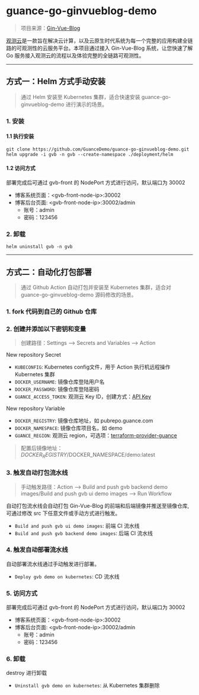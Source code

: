 # guance-go-ginvueblog-demo
> 项目来源：[Gin-Vue-Blog](https://github.com/szluyu99/gin-vue-blog)

[观测云](https://www.guance.com/)是一款旨在解决云计算，以及云原生时代系统为每一个完整的应用构建全链路的可观测性的云服务平台。本项目通过接入 Gin-Vue-Blog 系统，让您快速了解 Go 服务接入观测云的流程以及体验完整的全链路可观测性。

***

## 方式一：Helm 方式手动安装
> 通过 Helm 安装至 Kubernetes 集群，适合快速安装 guance-go-ginvueblog-demo 进行演示的场景。


### 1. 安装
#### 1.1 执行安装
```shell
git clone https://github.com/GuanceDemo/guance-go-ginvueblog-demo.git
helm upgrade -i gvb -n gvb --create-namespace ./deployment/helm
```

#### 1.2 访问方式
部署完成后可通过 gvb-front 的 NodePort 方式进行访问，默认端口为 30002
- 博客系统页面：\<gvb-front-node-ip>:30002
- 博客后台页面: \<gvb-front-node-ip>:30002/admin
  -  账号：admin
  - 密码：123456



### 2. 卸载
```shell
helm uninstall gvb -n gvb
```

***

## 方式二：自动化打包部署
> 通过 Github Action 自动打包并安装至 Kubernetes 集群，适合对 guance-go-ginvueblog-demo 源码修改的场景。

### 1. fork 代码到自己的 Github 仓库

### 2. 创建并添加以下密钥和变量
> 创建路径：Settings --> Secrets and Variables --> Action  

New repository Secret
- `KUBECONFIG`: Kubernetes config文件，用于 Action 执行机远程操作 Kubernetes 集群
- `DOCKER_USERNAME`: 镜像仓库登陆用户名
- `DOCKER_PASSWORD`: 镜像仓库登陆密码
- `GUANCE_ACCESS_TOKEN`: 观测云 Key ID，创建方式：[API Key](https://docs.guance.com/management/api-key/)

New repository Variable
- `DOCKER_REGISTRY`: 镜像仓库地址，如 pubrepo.guance.com
- `DOCKER_NAMESPACE`: 镜像仓库项目名，如 demo
- `GUANCE_REGION`: 观测云 region，可选项：[terraform-provider-guance](https://github.com/GuanceCloud/terraform-provider-guance)

> 配置后镜像地址：$DOCKER_REGISTRY/$DOCKER_NAMESPACE/demo:latest


### 3. 触发自动打包流水线
> 手动触发路径：Action --> Build and push gvb backend demo images/Build and push gvb ui demo images --> Run Workflow

自动打包流水线会自动打包 Gin-Vue-Blog 的前端和后端镜像并推送至镜像仓库, 可通过修改 src 下任意文件或手动方式进行触发。

- `Build and push gvb ui demo images`: 前端 CI 流水线
- `Build and push gvb backend demo images`: 后端 CI 流水线

### 4. 触发自动部署流水线 
自动部署流水线通过手动触发进行部署。
- `Deploy gvb demo on kubernetes`: CD 流水线

### 5. 访问方式
部署完成后可通过 gvb-front 的 NodePort 方式进行访问，默认端口为 30002
- 博客系统页面：\<gvb-front-node-ip>:30002
- 博客后台页面: \<gvb-front-node-ip>:30002/admin
  -  账号：admin
  - 密码：123456

### 6. 卸载
destroy 进行卸载
- `Uninstall gvb demo on kubernetes`: 从 Kubernetes 集群删除